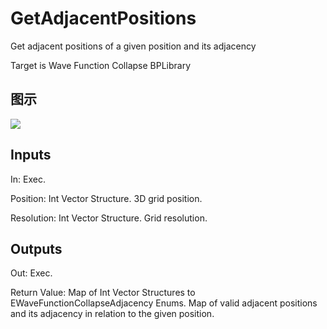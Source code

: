 # GetAdjacentPositions

Get adjacent positions of a given position and its adjacency

Target is Wave Function Collapse BPLibrary

## 图示

![]($-20221218-21325324.png)

## Inputs

In: Exec.

Position: Int Vector Structure. 3D grid position.

Resolution: Int Vector Structure. Grid resolution.  

## Outputs

Out: Exec.

Return Value: Map of Int Vector Structures to EWaveFunctionCollapseAdjacency Enums. Map of valid adjacent positions and its adjacency in relation to the given position.

